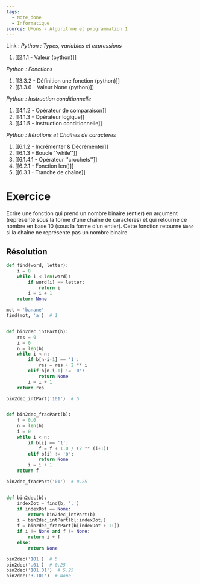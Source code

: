 ```yaml
---
tags:
  - Note_done
  - Informatique
source: UMons - Algorithme et programmation 1
---
```


Link :
_Python : Types, variables et expressions_
1. [[2.1.1 - Valeur (python)]]

_Python : Fonctions_
1. [[3.3.2 - Définition une fonction (python)]]
2. [[3.3.6 - Valeur None (python)]]

_Python : Instruction conditionnelle_
1. [[4.1.2 - Opérateur de comparaison]]
2. [[4.1.3 - Opérateur logique]]
3. [[4.1.5 - Instruction conditionnelle]]

_Python : Itérations et Chaînes de caractères_
1. [[6.1.2 - Incrémenter & Décrémenter]]
2. [[6.1.3 - Boucle ''while'']]
3. [[6.1.4.1 - Opérateur ''crochets'']]
4. [[6.2.1 - Fonction len()]]
5. [[6.3.1 - Tranche de chaîne]]
# Exercice 
Ecrire une fonction qui prend un nombre binaire (entier) en argument (représenté sous la forme d’une chaîne de caractères) et qui retourne ce nombre en base 10 (sous la forme d’un entier). 
Cette fonction retourne `None` si la chaîne ne représente pas un nombre binaire.

## Résolution
```python
def find(word, letter): 
	i = 0 
	while i < len(word): 
		if word[i] == letter: 
			return i 
		i = i + 1 
	return None

mot = 'banane' 
find(mot, 'a')  # 1


def bin2dec_intPart(b): 
	res = 0 
	i = 0 
	n = len(b) 
	while i < n: 
		if b[n-i-1] == '1': 
			res = res + 2 ** i 
		elif b[n-i-1] != '0': 
			return None 
		i = i + 1 
	return res

bin2dec_intPart('101')  # 5


def bin2dec_fracPart(b): 
	f = 0.0 
	n = len(b) 
	i = 0 
	while i < n: 
		if b[i] == '1': 
			f = f + 1.0 / (2 ** (i+1)) 
		elif b[i] != '0': 
			return None 
		i = i + 1 
	return f

bin2dec_fracPart('01')  # 0.25


def bin2dec(b): 
	indexDot = find(b, '.') 
	if indexDot == None: 
		return bin2dec_intPart(b) 
	i = bin2dec_intPart(b[:indexDot]) 
	f = bin2dec_fracPart(b[indexDot + 1:]) 
	if i != None and f != None: 
		return i + f 
	else: 
		return None

bin2dec('101')  # 5 
bin2dec('.01')  # 0.25 
bin2dec('101.01')  # 5.25 
bin2dec('3.101')  # None
```